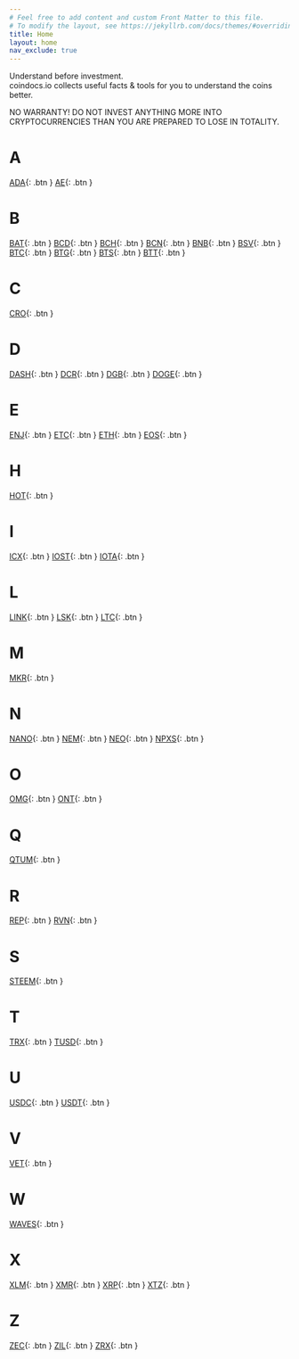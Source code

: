 ```yaml
---
# Feel free to add content and custom Front Matter to this file.
# To modify the layout, see https://jekyllrb.com/docs/themes/#overriding-theme-defaults
title: Home
layout: home
nav_exclude: true
---
```


Understand before investment.  
coindocs.io collects useful facts & tools for you to understand the coins better.

NO WARRANTY! DO NOT INVEST ANYTHING MORE INTO CRYPTOCURRENCIES THAN YOU ARE PREPARED TO LOSE IN TOTALITY.

# A
[ADA](/ADA/){: .btn }
[AE](/AE/){: .btn }

# B
[BAT](/BAT/){: .btn }
[BCD](/BCD/){: .btn }
[BCH](/BCH/){: .btn }
[BCN](/BCN/){: .btn }
[BNB](/BNB/){: .btn }
[BSV](/BSV/){: .btn }
[BTC](/BTC/){: .btn }
[BTG](/BTG/){: .btn }
[BTS](/BTS/){: .btn }
[BTT](/BTT/){: .btn }

# C
[CRO](/CRO/){: .btn }

# D
[DASH](/DASH/){: .btn }
[DCR](/DCR/){: .btn }
[DGB](/DGB/){: .btn }
[DOGE](/DOGE/){: .btn }

# E
[ENJ](/ENJ/){: .btn }
[ETC](/ETC/){: .btn }
[ETH](/ETH/){: .btn }
[EOS](/EOS/){: .btn }

# H
[HOT](/HOT/){: .btn }

# I
[ICX](/ICX/){: .btn }
[IOST](/IOST/){: .btn }
[IOTA](/IOTA/){: .btn }

# L
[LINK](/LINK/){: .btn }
[LSK](/LSK/){: .btn }
[LTC](/LTC/){: .btn }

# M
[MKR](/MKR/){: .btn }

# N
[NANO](/NANO/){: .btn }
[NEM](/NEM/){: .btn }
[NEO](/NEO/){: .btn }
[NPXS](/NPXS/){: .btn }

# O
[OMG](/OMG/){: .btn }
[ONT](/ONT/){: .btn }

# Q
[QTUM](/QTUM/){: .btn }

# R
[REP](/REP/){: .btn }
[RVN](/RVN/){: .btn }

# S
[STEEM](/STEEM/){: .btn }

# T
[TRX](/TRX/){: .btn }
[TUSD](/TUSD/){: .btn }

# U
[USDC](/USDC/){: .btn }
[USDT](/USDT/){: .btn }

# V
[VET](/VET/){: .btn }

# W
[WAVES](/WAVES/){: .btn }

# X
[XLM](/XLM/){: .btn }
[XMR](/XMR/){: .btn }
[XRP](/XRP/){: .btn }
[XTZ](/XTZ/){: .btn }

# Z
[ZEC](/ZEC/){: .btn }
[ZIL](/ZIL/){: .btn }
[ZRX](/ZRX/){: .btn }

